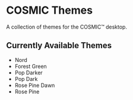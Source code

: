 # COSMIC Themes
A collection of themes for the COSMIC™ desktop.

## Currently Available Themes
- Nord
- Forest Green 
- Pop Darker 
- Pop Dark
- Rose Pine Dawn
- Rose Pine
